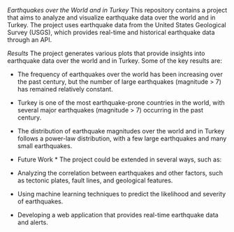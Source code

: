 *Earthquakes over the World and in Turkey*
This repository contains a project that aims to analyze and visualize earthquake data over the world and in Turkey. The project uses earthquake data from the United States Geological Survey (USGS), which provides real-time and historical earthquake data through an API.

*Results*
The project generates various plots that provide insights into earthquake data over the world and in Turkey. Some of the key results are:

* The frequency of earthquakes over the world has been increasing over the past century, but the number of large earthquakes (magnitude > 7) has remained relatively constant.
* Turkey is one of the most earthquake-prone countries in the world, with several major earthquakes (magnitude > 7) occurring in the past century.
* The distribution of earthquake magnitudes over the world and in Turkey follows a power-law distribution, with a few large earthquakes and many small earthquakes.


* Future Work *
The project could be extended in several ways, such as:
* Analyzing the correlation between earthquakes and other factors, such as tectonic plates, fault lines, and geological features.
* Using machine learning techniques to predict the likelihood and severity of earthquakes.
* Developing a web application that provides real-time earthquake data and alerts.
 
